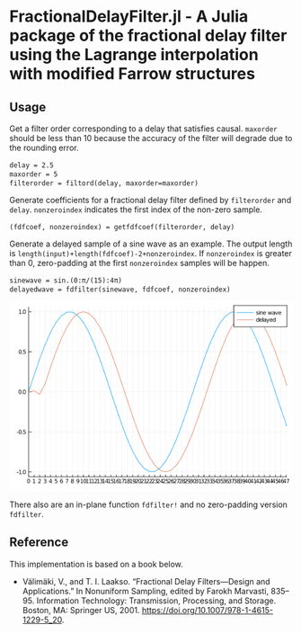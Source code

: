 # FractionalDelayFilter.jl - A Julia package of the fractional delay filter using the Lagrange interpolation with modified Farrow structures


## Usage

Get a filter order corresponding to a delay that satisfies causal.  `maxorder` should be less than 10 because the accuracy of the filter will degrade due to the rounding error.

```
delay = 2.5
maxorder = 5
filterorder = filtord(delay, maxorder=maxorder)
```

Generate coefficients for a fractional delay filter defined by `filterorder` and `delay`.  `nonzeroindex` indicates the first index of the non-zero sample.

```
(fdfcoef, nonzeroindex) = getfdfcoef(filterorder, delay)
```

Generate a delayed sample of a sine wave as an example.  The output length is `length(input)+length(fdfcoef)-2+nonzeroindex`.  If `nonzeroindex` is greater than 0, zero-padding at the first `nonzeroindex` samples will be happen.

```
sinewave = sin.(0:π/(15):4π)
delayedwave = fdfilter(sinewave, fdfcoef, nonzeroindex)
```

![delayedwave](./images/delayed_sine_wave.png)

There also are an in-plane function `fdfilter!` and no zero-padding version `fdfilter`.

## Reference
This implementation is based on a book below.

- Välimäki, V., and T. I. Laakso. “Fractional Delay Filters—Design and Applications.” In Nonuniform Sampling, edited by Farokh Marvasti, 835–95. Information Technology: Transmission, Processing, and Storage. Boston, MA: Springer US, 2001. https://doi.org/10.1007/978-1-4615-1229-5_20.

